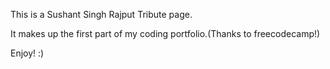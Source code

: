 This is a Sushant Singh Rajput Tribute page.

It makes up the first part of my coding portfolio.(Thanks to freecodecamp!)

Enjoy! :)
